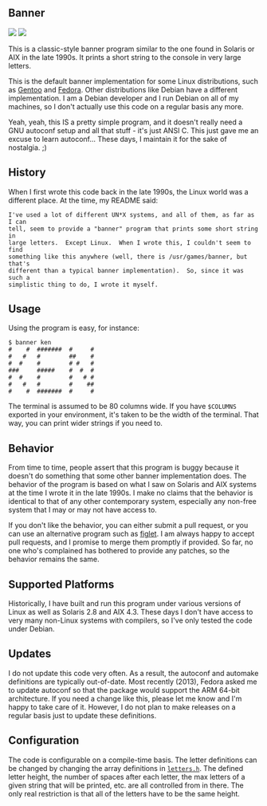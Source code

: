 ## Banner

![](https://img.shields.io/github/v/release/pronovic/banner)
![](https://github.com/pronovic/banner/workflows/Test%20Suite/badge.svg)

This is a classic-style banner program similar to the one found in Solaris
or AIX in the late 1990s.  It prints a short string to the console in very
large letters.

This is the default banner implementation for some Linux distributions, such as [Gentoo](https://packages.gentoo.org/packages/app-misc/banner) and [Fedora](https://rpms.remirepo.net/rpmphp/zoom.php?rpm=banner).  Other 
distributions like Debian have a different implementation.  I am a Debian
developer and I run Debian on all of my machines, so I don't actually use
this code on a regular basis any more.

Yeah, yeah, this IS a pretty simple program, and it doesn't really need a
GNU autoconf setup and all that stuff - it's just ANSI C.  This just gave
me an excuse to learn autoconf... These days, I maintain it for the sake
of nostalgia. ;)   

## History

When I first wrote this code back in the late 1990s, the Linux world was a
different place.  At the time, my README said:

```
I've used a lot of different UN*X systems, and all of them, as far as I can
tell, seem to provide a "banner" program that prints some short string in
large letters.  Except Linux.  When I wrote this, I couldn't seem to find
something like this anywhere (well, there is /usr/games/banner, but that's
different than a typical banner implementation).  So, since it was such a
simplistic thing to do, I wrote it myself.  
```

## Usage

Using the program is easy, for instance:

```
$ banner ken
#    #  #######  #     #
#   #   #        ##    #
#  #    #        # #   #
###     #####    #  #  #
#  #    #        #   # #
#   #   #        #    ##
#    #  #######  #     #
```

The terminal is assumed to be 80 columns wide.  If you have `$COLUMNS`
exported in your environment, it's taken to be the width of the terminal.
That way, you can print wider strings if you need to.

## Behavior

From time to time, people assert that this program is buggy because it
doesn't do something that some other banner implementation does.  The
behavior of the program is based on what I saw on Solaris and AIX systems
at the time I wrote it in the late 1990s.  I make no claims that the
behavior is identical to that of any other contemporary system, especially
any non-free system that I may or may not have access to. 

If you don't like the behavior, you can either submit a pull request, or
you can use an alternative program such as [figlet](http://www.figlet.org/).  I 
am always happy to accept pull requests, and I promise to merge them promptly
if provided.  So far, no one who's complained has bothered to provide any
patches, so the behavior remains the same.

## Supported Platforms

Historically, I have built and run this program under various versions of
Linux as well as Solaris 2.8 and AIX 4.3.  These days I don't have access
to very many non-Linux systems with compilers, so I've only tested the code
under Debian.

## Updates

I do not update this code very often.  As a result, the autoconf and
automake definitions are typically out-of-date.  Most recently (2013),
Fedora asked me to update autoconf so that the package would support the
ARM 64-bit architecture.  If you need a change like this, please let me
know and I'm happy to take care of it.  However, I do not plan to make
releases on a regular basis just to update these definitions.

## Configuration

The code is configurable on a compile-time basis.  The letter definitions
can be changed by changing the array definitions in [`letters.h`](letters.h).  The
defined letter height, the number of spaces after each letter, the max
letters of a given string that will be printed, etc. are all controlled
from in there.  The only real restriction is that all of the letters have
to be the same height.

